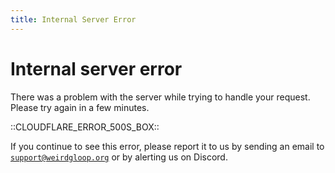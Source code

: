 ```yaml
---
title: Internal Server Error
---
```


# Internal server error

There was a problem with the server while trying to handle your request. Please try again in a few minutes.

::CLOUDFLARE_ERROR_500S_BOX::

If you continue to see this error, please report it to us by sending an email to <code>support@weirdgloop.org</code> or by alerting us on Discord.
